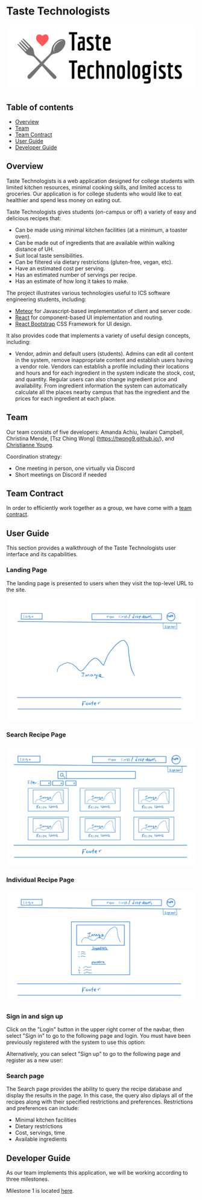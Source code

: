 # Taste Technologists

![](FaS-BldTrnsprnt.png)

## Table of contents

* [Overview](#overview)
* [Team](#team)
* [Team Contract](#team-contract)
* [User Guide](#user-guide)
* [Developer Guide](#developer-guide)

## Overview

Taste Technologists is a web application designed for college students with limited kitchen resources, minimal cooking skills, and limited access to groceries. Our application is for college students who would like to eat healthier and spend less money on eating out.

Taste Technologists gives students (on-campus or off) a variety of easy and delicious recipes that:
* Can be made using minimal kitchen facilities (at a minimum, a toaster oven).
* Can be made out of ingredients that are available within walking distance of UH.
* Suit local taste sensibilities.
* Can be filtered via dietary restrictions (gluten-free, vegan, etc).
* Have an estimated cost per serving.
* Has an estimated number of servings per recipe.
* Has an estimate of how long it takes to make.


The project illustrates various technologies useful to ICS software engineering students, including:
* [Meteor](https://www.meteor.com/) for Javascript-based implementation of client and server code.
* [React](https://reactjs.org/) for component-based UI implementation and routing.
* [React Bootstrap](https://react-bootstrap.github.io/) CSS Framework for UI design.

It also provides code that implements a variety of useful design concepts, including:

* Vendor, admin and default users (students).  Admins can edit all content in the system, remove inappropriate content and establish users having a vendor role. Vendors can establish a profile including their locations and hours and for each ingredient in the system indicate the stock, cost, and quantity. Regular users can also change ingredient price and availability.  From ingredient information the system can automatically calculate all the places nearby campus that has the ingredient and the prices for each ingredient at each place. 


## Team
Our team consists of five developers: Amanda Achiu, Iwalani Campbell, Christina Mende, [Tsz Ching Wong] (https://twong9.github.io/), and [Christianne Young](https://clyyoung.github.io/).

Coordination strategy:
* One meeting in person, one virtually via Discord
* Short meetings on Discord if needed

## Team Contract
In order to efficiently work together as a group, we have come with a [team contract](https://docs.google.com/document/d/1sjqEOUAvMnTnnFC-cFGRXGMhvwe6CVLrR_du6l2pfGI/edit?usp=sharing).

## User Guide

This section provides a walkthrough of the Taste Technologists user interface and its capabilities.

### Landing Page

The landing page is presented to users when they visit the top-level URL to the site.

![](landing.jpg)

### Search Recipe Page 

![](search.jpg)

### Individual Recipe Page

![](individual_recipt.jpg)

### Sign in and sign up

Click on the "Login" button in the upper right corner of the navbar, then select "Sign in" to go to the following page and login. You must have been previously registered with the system to use this option:



Alternatively, you can select "Sign up" to go to the following page and register as a new user:


### Search page

The Search page provides the ability to query the recipe database and display the results in the page. In this case, the query also diplays all of the recipes along with their specified restrictions and preferences. Restrictions and preferences can include:

* Minimal kitchen facilities 
* Dietary restrictions 
* Cost, servings, time
* Available ingredients 


## Developer Guide

As our team implements this application, we will be working according to three milestones.

Milestone 1 is located [here](https://github.com/orgs/taste-technologists/projects/1).

